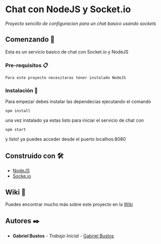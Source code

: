 # Chat con NodeJS y Socket.io

_Proyecto sencillo de configuracion para un chat basico usando sockets_

## Comenzando 🚀

Esta es un servicio basico de chat con Socket.io y NodeJS 

### Pre-requisitos 📋

```
Para este proyecto necesitaras tener instalado NodeJS
```

### Instalación 🔧

Para empezar debes instalar las dependecias ejecutando el comando
```
npm install
```
una vez instalado ya estas listo para iniciar el servicio de chat con
```
npm start
```
y listo! ya puedes acceder desde el puerto localhos:8080

## Construido con 🛠️

* [NodeJS](https://nodejs.org/es/) 
* [Socke.io](https://socket.io/) 

## Wiki 📖

Puedes encontrar mucho más sobre este proyecto en la [Wiki](https://gabrielbustosweb.github.io/proyectos/chat)

## Autores ✒️

* **Gabriel Bustos** - *Trabajo Inicial* - [Gabriel Bustos](https://gabrielbustosweb.github.io)

